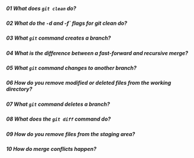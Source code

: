 

##### 01 What does `git clean` do?

##### 02 What do the `-`d and -f` flags for git clean do?
##### 03 What `git` command creates a branch?
##### 04 What is the difference between a fast-forward and recursive merge?
##### 05 What `git` command changes to another branch?
##### 06 How do you remove modified or deleted files from the working directory?
##### 07 What `git` command deletes a branch?
##### 08 What does the `git diff` command do?
##### 09 How do you remove files from the staging area?
##### 10 How do merge conflicts happen?